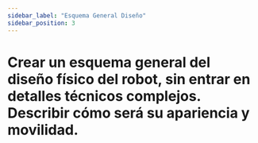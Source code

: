 ```yaml
---
sidebar_label: "Esquema General Diseño"
sidebar_position: 3
---
```


# Crear un esquema general del diseño físico del robot, sin entrar en detalles técnicos complejos. Describir cómo será su apariencia y movilidad.
